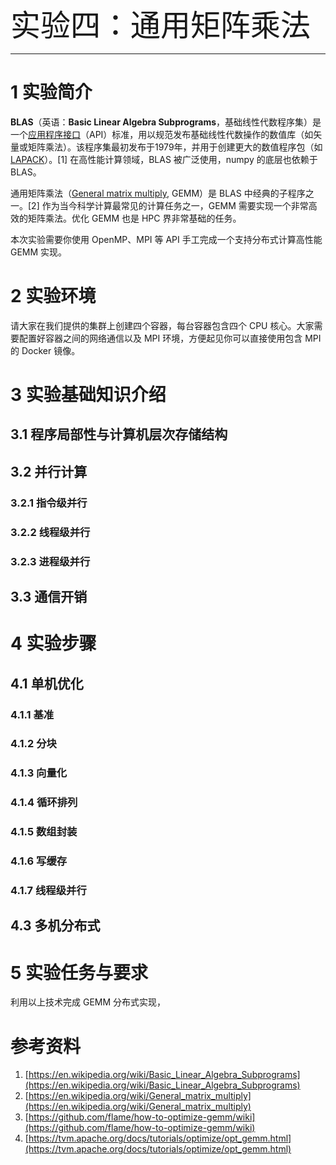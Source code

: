 <font size=10>实验四：通用矩阵乘法</font>

---

# 1 实验简介

**BLAS**（英语：**Basic Linear Algebra Subprograms**，基础线性代数程序集）是一个[应用程序接口](https://zh.wikipedia.org/wiki/应用程序接口)（API）标准，用以规范发布基础线性代数操作的数值库（如矢量或矩阵乘法）。该程序集最初发布于1979年，并用于创建更大的数值程序包（如 [LAPACK](https://zh.wikipedia.org/wiki/LAPACK)）。[1] 在高性能计算领域，BLAS 被广泛使用，numpy 的底层也依赖于 BLAS。

通用矩阵乘法（[General matrix multiply](https://en.wikipedia.org/wiki/General_matrix_multiply), GEMM）是 BLAS 中经典的子程序之一。[2] 作为当今科学计算最常见的计算任务之一，GEMM 需要实现一个非常高效的矩阵乘法。优化 GEMM 也是 HPC 界非常基础的任务。

本次实验需要你使用 OpenMP、MPI 等 API 手工完成一个支持分布式计算高性能 GEMM 实现。

# 2 实验环境

请大家在我们提供的集群上创建四个容器，每台容器包含四个 CPU 核心。大家需要配置好容器之间的网络通信以及 MPI 环境，方便起见你可以直接使用包含 MPI 的 Docker 镜像。

# 3 实验基础知识介绍

## 3.1 程序局部性与计算机层次存储结构



## 3.2 并行计算

### 3.2.1 指令级并行



### 3.2.2 线程级并行



### 3.2.3 进程级并行



## 3.3 通信开销



# 4 实验步骤

## 4.1 单机优化

### 4.1.1 基准



### 4.1.2 分块



### 4.1.3 向量化



### 4.1.4 循环排列



### 4.1.5 数组封装



### 4.1.6 写缓存



### 4.1.7 线程级并行



## 4.3 多机分布式



# 5 实验任务与要求

利用以上技术完成 GEMM 分布式实现，

# 参考资料

1. [https://en.wikipedia.org/wiki/Basic_Linear_Algebra_Subprograms](https://en.wikipedia.org/wiki/Basic_Linear_Algebra_Subprograms)
2. [https://en.wikipedia.org/wiki/General_matrix_multiply](https://en.wikipedia.org/wiki/General_matrix_multiply)
3. [https://github.com/flame/how-to-optimize-gemm/wiki](https://github.com/flame/how-to-optimize-gemm/wiki)
4. [https://tvm.apache.org/docs/tutorials/optimize/opt_gemm.html](https://tvm.apache.org/docs/tutorials/optimize/opt_gemm.html)


